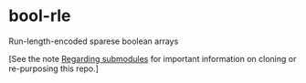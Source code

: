 # bool-rle
Run-length-encoded sparese boolean arrays

\[See the note [Regarding submodules](https://github.com/openfin/rectangular#regarding-submodules)
for important information on cloning or re-purposing this repo.\]
